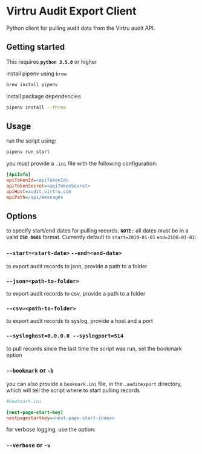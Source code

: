 # Virtru Audit Export Client

Python client for pulling audit data from the Virtru audit API.

## Getting started
This requires **`python 3.5.0`** or higher

install pipenv using `brew`

```bash 
brew install pipenv
````

install package dependencies

```bash
pipenv install --three
```

## Usage

run the script using:

```bash
pipenv run start
```

you must provide a `.ini` file with the following configuration:

```ini
[ApiInfo]
apiTokenId=<apiTokenId>
apiTokenSecret=<apiTokenSecret>
apiHost=audit.virtru.com
apiPath=/api/messages
```

## Options
to specify start/end dates for pulling records.  **`NOTE:`** all dates must be in a valid **`ISO 8601`** format. Currently default to `start=2010-01-01` `end=2100-01-01`:
### `--start=<start-date>`  `--end=<end-date>`

to export audit records to json, provide a path to a folder
### `--json=<path-to-folder>`

to export audit records to csv, provide a path to a folder
### `--csv=<path-to-folder>`

to export audit records to syslog, provide a host and a port
### `--sysloghost=0.0.0.0 --syslogport=514`

to pull records since the last time the script was run, set the bookmark option
### `--bookmark` or `-b`
you can also provide a `bookmark.ini` file, in  the `.auditexport` directory, which will tell the script where to start pulling records

```ini
#bookmark.ini

[next-page-start-key]
nextpagestartkey=<next-page-start-index>

```

for verbose logging, use the option:
### `--verbose` or `-v`

